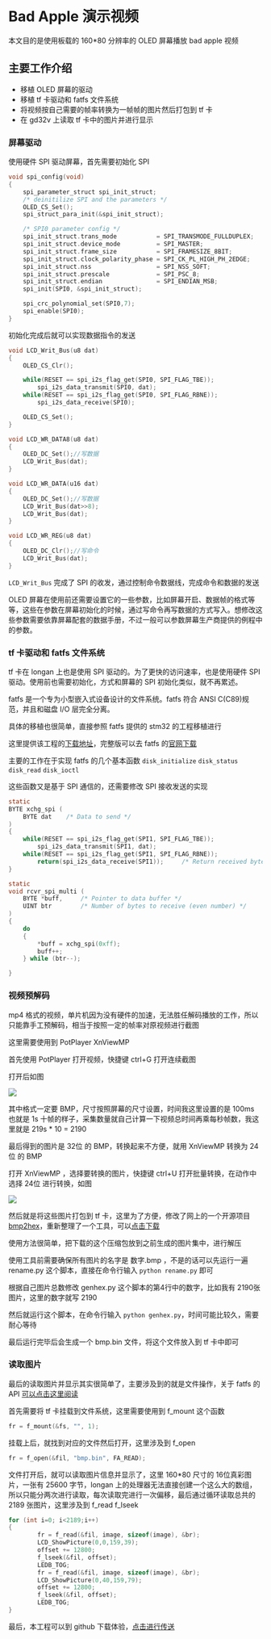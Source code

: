 Bad Apple 演示视频
==================

本文目的是使用板载的 160*80 分辨率的 OLED 屏幕播放 bad apple 视频

## 主要工作介绍

+ 移植 OLED 屏幕的驱动
+ 移植 tf 卡驱动和 fatfs 文件系统
+ 将视频按自己需要的帧率转换为一帧帧的图片然后打包到 tf 卡
+ 在 gd32v 上读取 tf 卡中的图片并进行显示

### 屏幕驱动

使用硬件 SPI 驱动屏幕，首先需要初始化 SPI

```c
void spi_config(void)
{
    spi_parameter_struct spi_init_struct;
    /* deinitilize SPI and the parameters */
    OLED_CS_Set();
    spi_struct_para_init(&spi_init_struct);

    /* SPI0 parameter config */
    spi_init_struct.trans_mode           = SPI_TRANSMODE_FULLDUPLEX;
    spi_init_struct.device_mode          = SPI_MASTER;
    spi_init_struct.frame_size           = SPI_FRAMESIZE_8BIT;
    spi_init_struct.clock_polarity_phase = SPI_CK_PL_HIGH_PH_2EDGE;
    spi_init_struct.nss                  = SPI_NSS_SOFT;
    spi_init_struct.prescale             = SPI_PSC_8;
    spi_init_struct.endian               = SPI_ENDIAN_MSB;
    spi_init(SPI0, &spi_init_struct);

	spi_crc_polynomial_set(SPI0,7);
	spi_enable(SPI0);
}
```

初始化完成后就可以实现数据指令的发送

```c
void LCD_Writ_Bus(u8 dat)
{
	OLED_CS_Clr();

	while(RESET == spi_i2s_flag_get(SPI0, SPI_FLAG_TBE));
        spi_i2s_data_transmit(SPI0, dat);
	while(RESET == spi_i2s_flag_get(SPI0, SPI_FLAG_RBNE));
        spi_i2s_data_receive(SPI0);

	OLED_CS_Set();
}

void LCD_WR_DATA8(u8 dat)
{
	OLED_DC_Set();//写数据
	LCD_Writ_Bus(dat);
}

void LCD_WR_DATA(u16 dat)
{
	OLED_DC_Set();//写数据
	LCD_Writ_Bus(dat>>8);
	LCD_Writ_Bus(dat);
}

void LCD_WR_REG(u8 dat)
{
	OLED_DC_Clr();//写命令
	LCD_Writ_Bus(dat);
}
```

`LCD_Writ_Bus` 完成了 SPI 的收发，通过控制命令数据线，完成命令和数据的发送

OLED 屏幕在使用前还需要设置它的一些参数，比如屏幕开启、数据帧的格式等等，这些在参数在屏幕初始化的时候，通过写命令再写数据的方式写入。想修改这些参数需要依靠屏幕配套的数据手册，不过一般可以参数屏幕生产商提供的例程中的参数。

### tf 卡驱动和 fatfs 文件系统

tf 卡在 longan 上也是使用 SPI 驱动的。为了更快的访问速率，也是使用硬件 SPI 驱动。使用前也需要初始化，方式和屏幕的 SPI 初始化类似，就不再累述。

fatfs 是一个专为小型嵌入式设备设计的文件系统。fatfs 符合 ANSI C(C89)规范，并且和磁盘 I/O 层完全分离。

具体的移植也很简单，直接参照 fatfs 提供的 stm32 的工程移植进行

这里提供该工程的[下载地址](http://dl.sipeed.com/LONGAN/Nano/Firmware/badapple_demo_tools/ffsample.7z)，完整版可以去 fatfs 的[官网下载](http://elm-chan.org/fsw/ff/ffsample.zip)

主要的工作在于实现 fatfs 的几个基本函数 `disk_initialize` `disk_status` `disk_read` `disk_ioctl`

这些函数又是基于 SPI 通信的，还需要修改 SPI 接收发送的实现

```c
static
BYTE xchg_spi (
	BYTE dat	/* Data to send */
)
{
	while(RESET == spi_i2s_flag_get(SPI1, SPI_FLAG_TBE));
        spi_i2s_data_transmit(SPI1, dat);
	while(RESET == spi_i2s_flag_get(SPI1, SPI_FLAG_RBNE));
        return(spi_i2s_data_receive(SPI1));     /* Return received byte */
}

static
void rcvr_spi_multi (
	BYTE *buff,		/* Pointer to data buffer */
	UINT btr		/* Number of bytes to receive (even number) */
)
{
	do
	{
		*buff = xchg_spi(0xff);
		buff++;
	} while (btr--);

}
```

### 视频预解码

mp4 格式的视频，单片机因为没有硬件的加速，无法胜任解码播放的工作，所以只能靠手工预解码，相当于按照一定的帧率对原视频进行截图

这里需要使用到 PotPlayer XnViewMP

首先使用 PotPlayer 打开视频，快捷键 ctrl+G 打开连续截图

打开后如图

![](./../assets/examples/potplayer.png)

其中格式一定要 BMP，尺寸按照屏幕的尺寸设置，时间我这里设置的是 100ms 也就是 1s 十帧的样子，采集数量就自己计算一下视频总时间再乘每秒帧数，我这里就是 219s * 10 = 2190

最后得到的图片是 32位 的 BMP，转换起来不方便，就用 XnViewMP 转换为 24位 的 BMP

打开 XnViewMP ，选择要转换的图片，快捷键 ctrl+U 打开批量转换，在动作中选择 24位 进行转换，如图

![](./../assets/examples/XnViewMP.png)

然后就是将这些图片打包到 tf 卡，这里为了方便，修改了网上的一个开源项目 [bmp2hex](https://github.com/robertgallup/bmp2hex)，重新整理了一个工具，可以[点击下载](http://dl.sipeed.com/LONGAN/Nano/Firmware/badapple_demo_tools/tools_bmp2hex.zip)

使用方法很简单，把下载的这个压缩包放到之前生成的图片集中，进行解压

使用工具前需要确保所有图片的名字是 数字.bmp ，不是的话可以先运行一遍 rename.py 这个脚本，直接在命令行输入 `python rename.py` 即可

根据自己图片总数修改 genhex.py 这个脚本的第4行中的数字，比如我有 2190张 图片，这里的数字就写 2190

然后就运行这个脚本，在命令行输入 `python genhex.py`，时间可能比较久，需要耐心等待

最后运行完毕后会生成一个 bmp.bin 文件，将这个文件放入到 tf 卡中即可

### 读取图片

最后的读取图片并显示其实很简单了，主要涉及到的就是文件操作，关于 fatfs 的 API [可以点击这里阅读](http://elm-chan.org/fsw/ff/doc/open.html)

首先需要将 tf 卡挂载到文件系统，这里需要使用到 f_mount 这个函数

```c
fr = f_mount(&fs, "", 1);
```

挂载上后，就找到对应的文件然后打开，这里涉及到 f_open

```c
fr = f_open(&fil, "bmp.bin", FA_READ);
```

文件打开后，就可以读取图片信息并显示了，这里 160*80 尺寸的 16位真彩图片，一张有 25600 字节，longan 上的处理器无法直接创建一个这么大的数组，所以只能分两次进行读取，每次读取完进行一次偏移，最后通过循环读取总共的 2189 张图片，这里涉及到 f_read f_lseek

```c
for (int i=0; i<2189;i++)
{
        fr = f_read(&fil, image, sizeof(image), &br);
        LCD_ShowPicture(0,0,159,39);
        offset += 12800;
        f_lseek(&fil, offset);
        LEDB_TOG;
        fr = f_read(&fil, image, sizeof(image), &br);
        LCD_ShowPicture(0,40,159,79);
        offset += 12800;
        f_lseek(&fil, offset);
        LEDB_TOG;
}
```

最后，本工程可以到 github 下载体验，[点击进行传送](https://github.com/sipeed/Longan_GD32VF_examples)
